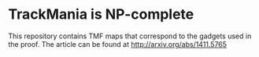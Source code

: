 TrackMania is NP-complete
======================

This repository contains TMF maps that correspond to the gadgets used in the proof. The article can be found at http://arxiv.org/abs/1411.5765
